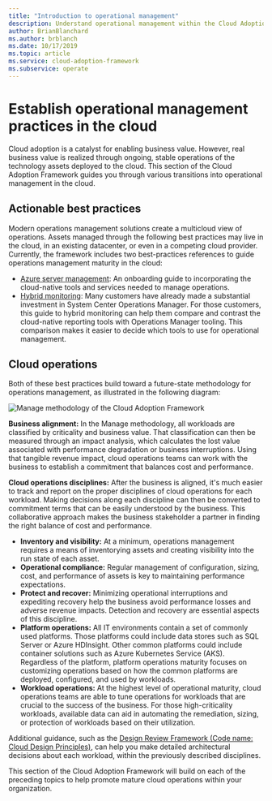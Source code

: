```yaml
---
title: "Introduction to operational management"
description: Understand operational management within the Cloud Adoption Framework.
author: BrianBlanchard
ms.author: brblanch
ms.date: 10/17/2019
ms.topic: article
ms.service: cloud-adoption-framework
ms.subservice: operate
---
```


# Establish operational management practices in the cloud

Cloud adoption is a catalyst for enabling business value. However, real business value is realized through ongoing, stable operations of the technology assets deployed to the cloud. This section of the Cloud Adoption Framework guides you through various transitions into operational management in the cloud.

## Actionable best practices

Modern operations management solutions create a multicloud view of operations. Assets managed through the following best practices may live in the cloud, in an existing datacenter, or even in a competing cloud provider. Currently, the framework includes two best-practices references to guide operations management maturity in the cloud:

- [Azure server management](./azure-server-management/index.md): An onboarding guide to incorporating the cloud-native tools and services needed to manage operations.
- [Hybrid monitoring](./monitor/index.md): Many customers have already made a substantial investment in System Center Operations Manager. For those customers, this guide to hybrid monitoring can help them compare and contrast the cloud-native reporting tools with Operations Manager tooling. This comparison makes it easier to decide which tools to use for operational management.

## Cloud operations

Both of these best practices build toward a future-state methodology for operations management, as illustrated in the following diagram:

![Manage methodology of the Cloud Adoption Framework](../_images/manage/caf-manage.png)

**Business alignment:** In the Manage methodology, all workloads are classified by criticality and business value. That classification can then be measured through an impact analysis, which calculates the lost value associated with performance degradation or business interruptions. Using that tangible revenue impact, cloud operations teams can work with the business to establish a commitment that balances cost and performance.

**Cloud operations disciplines:** After the business is aligned, it's much easier to track and report on the proper disciplines of cloud operations for each workload. Making decisions along each discipline can then be converted to commitment terms that can be easily understood by the business. This collaborative approach makes the business stakeholder a partner in finding the right balance of cost and performance.

- **Inventory and visibility:** At a minimum, operations management requires a means of inventorying assets and creating visibility into the run state of each asset.
- **Operational compliance:** Regular management of configuration, sizing, cost, and performance of assets is key to maintaining performance expectations.
- **Protect and recover:** Minimizing operational interruptions and expediting recovery help the business avoid performance losses and adverse revenue impacts. Detection and recovery are essential aspects of this discipline.
- **Platform operations:** All IT environments contain a set of commonly used platforms. Those platforms could include data stores such as SQL Server or Azure HDInsight. Other common platforms could include container solutions such as Azure Kubernetes Service (AKS). Regardless of the platform, platform operations maturity focuses on customizing operations based on how the common platforms are deployed, configured, and used by workloads.
- **Workload operations:** At the highest level of operational maturity, cloud operations teams are able to tune operations for workloads that are crucial to the success of the business. For those high-criticality workloads, available data can aid in automating the remediation, sizing, or protection of workloads based on their utilization.

Additional guidance, such as the [Design Review Framework (Code name: Cloud Design Principles)](https://docs.microsoft.com/azure/architecture/framework/resiliency/overview), can help you make detailed architectural decisions about each workload, within the previously described disciplines.

This section of the Cloud Adoption Framework will build on each of the preceding topics to help promote mature cloud operations within your organization.
